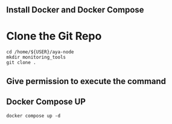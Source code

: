 ## Install Docker and Docker Compose



# Clone the Git Repo
```
cd /home/${USER}/aya-node
mkdir monitoring_tools
git clone .
```

## Give permission to execute the command


## Docker Compose UP
```
docker compose up -d
```

